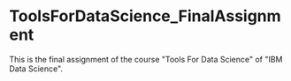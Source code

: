 # ToolsForDataScience_FinalAssignment
This is the final assignment of the course "Tools For Data Science" of "IBM Data Science".
